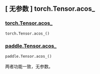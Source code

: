 ## [ 无参数 ] torch.Tensor.acos_

### [torch.Tensor.acos_](https://pytorch.org/docs/stable/generated/torch.Tensor.acos_.html)

```python
torch.Tensor.acos_()
```

### [paddle.Tensor.acos_]()

```python
paddle.Tensor.acos_()
```

两者功能一致，无参数。
